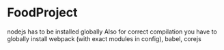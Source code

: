 # FoodProject

nodejs has to be installed globally
Also for correct compilation you have to globally install webpack (with exact modules in config), babel, corejs
